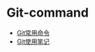 # Git-command
 * [Git常用命令](https://github.com/jxiaok/Git-command/blob/master/git%E5%B8%B8%E7%94%A8%E5%91%BD%E4%BB%A4.docx)
 * [Git使用笔记](https://github.com/jxiaok/Git-command/blob/master/Git%E4%BD%BF%E7%94%A8%E7%AC%94%E8%AE%B0.md)